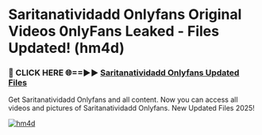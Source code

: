 # Saritanatividadd Onlyfans Original Videos 0nlyFans Leaked - Files Updated! (hm4d)

<h3>🔴 CLICK HERE 🌐==►► <a href="https://tinyurl.com/ehrbuxhb" rel="nofollow">Saritanatividadd Onlyfans Updated Files</a></h3>

Get Saritanatividadd Onlyfans and all content. Now you can access all videos and pictures of Saritanatividadd Onlyfans. New Updated Files 2025!

[![hm4d](https://i.imgur.com/lVYEuWS.gif)](https://tinyurl.com/ehrbuxhb)

